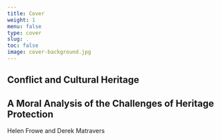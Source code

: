 ```yaml
---
title: Cover
weight: 1
menu: false
type: cover
slug: .
toc: false
image: cover-background.jpg
---
```


## Conflict and Cultural Heritage
## A Moral Analysis of the Challenges of Heritage Protection

Helen Frowe and Derek Matravers
